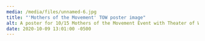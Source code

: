 ```yaml
---
media: /media/files/unnamed-6.jpg
title: "'Mothers of the Movement' TOW poster image"
alt: A poster for 10/15 Mothers of the Movement Event with Theater of War
date: 2020-10-09 13:01:00 -0500
---
```

